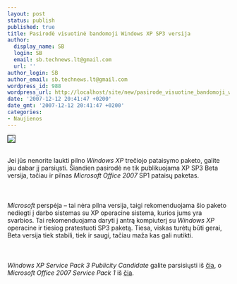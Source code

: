 ```yaml
---
layout: post
status: publish
published: true
title: Pasirodė visuotinė bandomoji Windows XP SP3 versija
author:
  display_name: SB
  login: SB
  email: sb.technews.lt@gmail.com
  url: ''
author_login: SB
author_email: sb.technews.lt@gmail.com
wordpress_id: 988
wordpress_url: http://localhost/site/new/pasirode_visuotine_bandomoji_windows_xp_sp3_versija/
date: '2007-12-12 20:41:47 +0200'
date_gmt: '2007-12-12 20:41:47 +0200'
categories:
- Naujienos
---
```

<div class="imgright"><img src="http://tbn0.google.com/images?q=tbn:5l4lKRxWTTWTFM:http://dodevice.com/wp-content/uploads/2007/10/windows_xp_logo.jpg" border="1"></div>
<p><br>Jei jūs nenorite laukti pilno <i>Windows XP</i> trečiojo pataisymo paketo, galite jau dabar jį parsiųsti. Šiandien pasirodė ne tik publikuojama XP SP3 Beta versija, tačiau ir pilnas <i>Microsoft Office 2007</i> SP1 pataisų paketas.<br />
<br><br />
<br><i>Microsoft</i> perspėja – tai nėra pilna versija, taigi rekomenduojama šio paketo nediegti į darbo sistemas su XP operacine sistema, kurios jums yra svarbios. Tai rekomenduojama daryti į antrą kompiuterį su <i>Windows XP</i> operacine ir tiesiog pratestuoti SP3 paketą. Tiesa, viskas turėtų būti gerai, Beta versija tiek stabili, tiek ir saugi, tačiau maža kas gali nutikti.<br />
<br><br />
<br><i>Windows XP Service Pack 3 Publicity Candidate</i> galite parsisiųsti iš <a class="ns" href="http://download.windowsupdate.com/msdownload/update/v3-19990518/cabpool/windowsxp-kb936929-sp3-x86-enu_a2ca583dedcd86837796111a632efa29a23f4cc0.exe">čia</a>, o <i>Microsoft Office 2007 Service Pack 1</i> iš <a class="ns" href="http://www.microsoft.com/downloads/details.aspx?FamilyId=9EC51594-992C-4165-A997-25DA01F388F5&amp;displaylang=en">čia</a>.<br />
<br></p>
